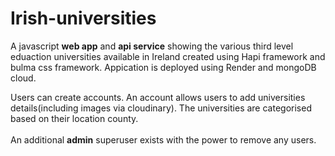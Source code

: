 # Irish-universities

A  javascript **web app**  and **api service** showing the various third level eduaction universities available in Ireland created using Hapi framework and bulma css framework. Appication is deployed using Render and mongoDB cloud.

Users can create accounts. An account allows users to add universities details(including images via cloudinary). The universities are categorised based on their location county.\
\
An additional **admin** superuser exists with the power to remove any users. 
